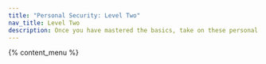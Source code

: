 ```yaml
---
title: "Personal Security: Level Two"
nav_title: Level Two
description: Once you have mastered the basics, take on these personal security best practices.
---
```


{% content_menu %}
